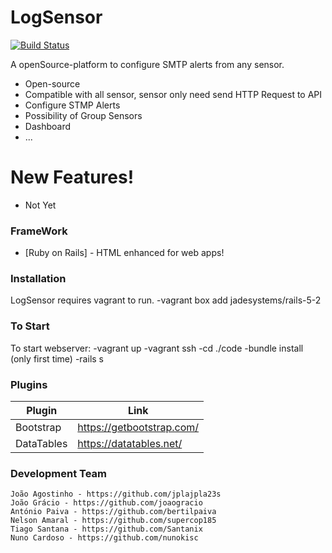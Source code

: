 # LogSensor


[![Build Status](https://travis-ci.org/joemccann/dillinger.svg?branch=master)](https://travis-ci.org/joemccann/dillinger)

A openSource-platform to configure SMTP alerts from any sensor.

  - Open-source
  - Compatible with all sensor, sensor only need send HTTP Request to API
  - Configure STMP Alerts
  - Possibility of Group Sensors
  - Dashboard 
  - ...

# New Features!

  - Not Yet


### FrameWork



* [Ruby on Rails] - HTML enhanced for web apps!

### Installation

LogSensor requires vagrant to run.
    -vagrant box add jadesystems/rails-5-2
### To Start
To start webserver:
    -vagrant up
    -vagrant ssh
    -cd ./code
    -bundle install (only first time)
    -rails s

### Plugins
| Plugin | Link |
| ------ | ------ |
| Bootstrap | https://getbootstrap.com/ |
| DataTables | https://datatables.net/ |



### Development Team

    João Agostinho - https://github.com/jplajpla23s
    João Grácio - https://github.com/joaogracio
    António Paiva - https://github.com/bertilpaiva
    Nelson Amaral - https://github.com/supercop185
    Tiago Santana - https://github.com/Santanix
    Nuno Cardoso - https://github.com/nunokisc
